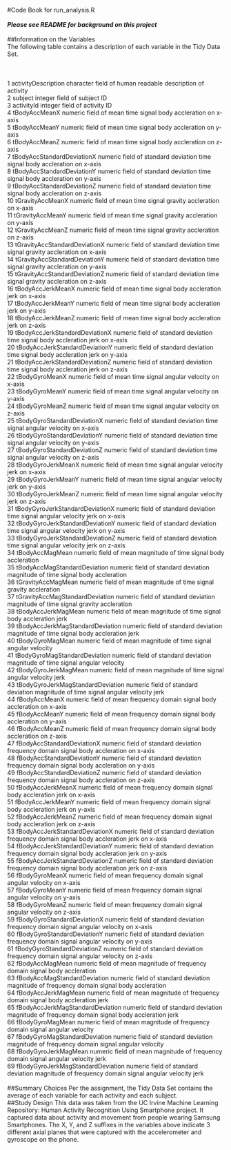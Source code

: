 #Code Book for run_analysis.R
<br/>
<br/>
<b><i>Please see README for background on this project</i></b>
<br/>
<br/>
##Information on the Variables
<br/>
The following table contains a description of each variable in the Tidy Data Set. 
<br/>
<br/>          
<br/>
 1  	 activityDescription               	 character field of human readable description of activity<br/>
 2  	 subject                           	 integer field of subject ID<br/>
 3  	 activityId                        	 integer field of activity ID<br/>
 4  	 tBodyAccMeanX                     		numeric field of mean time signal body accleration on x-axis<br/>
 5  	 tBodyAccMeanY                     	 numeric field of mean time signal body accleration on y-axis<br/>
 6  	 tBodyAccMeanZ                     	 numeric field of mean time signal body accleration on z-axis<br/>
 7  	 tBodyAccStandardDeviationX        	 numeric field of standard deviation time signal body accleration on x-axis<br/>
 8  	 tBodyAccStandardDeviationY        	 numeric field of standard deviation time signal body accleration on y-axis<br/>
 9  	 tBodyAccStandardDeviationZ        	 numeric field of standard deviation time signal body accleration on z-axis<br/>
 10 	 tGravityAccMeanX                  	 numeric field of  mean time signal gravity accleration on x-axis<br/>
 11 	 tGravityAccMeanY                  	 numeric field of  mean time signal gravity accleration on y-axis<br/>
 12 	 tGravityAccMeanZ                  	 numeric field of  mean time signal gravity accleration on z-axis<br/>
 13 	 tGravityAccStandardDeviationX     	 numeric field of standard deviation time signal gravity accleration on x-axis<br/>
 14 	 tGravityAccStandardDeviationY     	 numeric field of standard deviation time signal gravity accleration on y-axis<br/>
 15 	 tGravityAccStandardDeviationZ     	 numeric field of standard deviation time signal gravity accleration on z-axis<br/>
 16 	 tBodyAccJerkMeanX                 	 numeric field of mean time signal body accleration jerk on x-axis<br/>
 17 	 tBodyAccJerkMeanY                 	 numeric field of mean time signal body accleration jerk on y-axis<br/>
 18 	 tBodyAccJerkMeanZ                 	 numeric field of mean time signal body accleration jerk on z-axis<br/>
 19 	 tBodyAccJerkStandardDeviationX    	 numeric field of  standard deviation time signal body accleration jerk on x-axis<br/>
 20 	 tBodyAccJerkStandardDeviationY    	 numeric field of  standard deviation time signal body accleration jerk on y-axis<br/>
 21 	 tBodyAccJerkStandardDeviationZ    	 numeric field of  standard deviation time signal body accleration jerk on z-axis<br/>
 22 	 tBodyGyroMeanX                    	 numeric field of  mean time signal angular velocity on x-axis<br/>
 23 	 tBodyGyroMeanY                    	 numeric field of  mean time signal angular velocity on y-axis<br/>
 24 	 tBodyGyroMeanZ                    	 numeric field of  mean time signal angular velocity on z-axis<br/>
 25 	 tBodyGyroStandardDeviationX       	 numeric field of  standard deviation time signal angular velocity on x-axis<br/>
 26 	 tBodyGyroStandardDeviationY       	 numeric field of  standard deviation time signal angular velocity on y-axis<br/>
 27 	 tBodyGyroStandardDeviationZ       	 numeric field of  standard deviation time signal angular velocity on z-axis<br/>
 28 	 tBodyGyroJerkMeanX                	 numeric field of mean time signal angular velocity jerk on x-axis<br/>
 29 	 tBodyGyroJerkMeanY                	 numeric field of mean time signal angular velocity jerk on y-axis<br/>
 30 	 tBodyGyroJerkMeanZ                	 numeric field of mean time signal angular velocity jerk on z-axis<br/>
 31 	 tBodyGyroJerkStandardDeviationX   	 numeric field of standard deviation time signal angular velocity jerk on x-axis<br/>
 32 	 tBodyGyroJerkStandardDeviationY   	 numeric field of standard deviation time signal angular velocity jerk on y-axis<br/>
 33 	 tBodyGyroJerkStandardDeviationZ   	 numeric field of standard deviation time signal angular velocity jerk on z-axis<br/>
 34 	 tBodyAccMagMean                   	 numeric field of mean magnitude of time signal body accleration<br/>
 35 	 tBodyAccMagStandardDeviation      	 numeric field of standard deviation magnitude of time signal body accleration<br/>
 36 	 tGravityAccMagMean                	 numeric field of mean magnitude of time signal gravity accleration<br/>
 37 	 tGravityAccMagStandardDeviation   	 numeric field of standard deviation magnitude of time signal gravity accleration<br/>
 38 	 tBodyAccJerkMagMean               	 numeric field of mean magnitude of time signal body accleration jerk<br/>
 39 	 tBodyAccJerkMagStandardDeviation  	 numeric field of standard deviation magnitude of time signal body accleration jerk<br/>
 40 	 tBodyGyroMagMean                  	 numeric field of mean magnitude of time signal angular velocity<br/>
 41 	 tBodyGyroMagStandardDeviation     	 numeric field of standard deviation magnitude of time signal angular velocity<br/>
 42 	 tBodyGyroJerkMagMean              	 numeric field of mean magnitude of time signal angular velocity jerk<br/>
 43 	 tBodyGyroJerkMagStandardDeviation 	 numeric field of standard deviation magnitude of time signal angular velocity jerk<br/>
 44 	 fBodyAccMeanX                     	 numeric field of mean frequency domain signal body accleration on x-axis<br/>
 45 	 fBodyAccMeanY                     	 numeric field of mean frequency domain signal body accleration on y-axis<br/>
 46 	 fBodyAccMeanZ                     	 numeric field of mean frequency domain signal body accleration on z-axis<br/>
 47 	 fBodyAccStandardDeviationX        	 numeric field of standard deviation frequency domain signal body accleration on x-axis<br/>
 48 	 fBodyAccStandardDeviationY        	 numeric field of standard deviation frequency domain signal body accleration on y-axis<br/>
 49 	 fBodyAccStandardDeviationZ        	 numeric field of standard deviation frequency domain signal body accleration on z-axis<br/>
 50 	 fBodyAccJerkMeanX                 	 numeric field of mean frequency domain signal body accleration jerk on x-axis<br/>
 51 	 fBodyAccJerkMeanY                 	 numeric field of mean frequency domain signal body accleration jerk on y-axis<br/>
 52 	 fBodyAccJerkMeanZ                 	 numeric field of mean frequency domain signal body accleration jerk on z-axis<br/>
 53 	 fBodyAccJerkStandardDeviationX    	 numeric field of standard deviation frequency domain signal body accleration jerk on x-axis<br/>
 54 	 fBodyAccJerkStandardDeviationY    	 numeric field of standard deviation frequency domain signal body accleration jerk on y-axis<br/>
 55 	 fBodyAccJerkStandardDeviationZ    	 numeric field of standard deviation frequency domain signal body accleration jerk on z-axis<br/>
 56 	 fBodyGyroMeanX                    	 numeric field of mean frequency domain signal angular velocity on x-axis<br/>
 57 	 fBodyGyroMeanY                    	 numeric field of mean frequency domain signal angular velocity on y-axis<br/>
 58 	 fBodyGyroMeanZ                    	 numeric field of mean frequency domain signal angular velocity on z-axis<br/>
 59 	 fBodyGyroStandardDeviationX       	 numeric field of standard deviation frequency domain signal angular velocity on x-axis<br/>
 60 	 fBodyGyroStandardDeviationY       	 numeric field of standard deviation frequency domain signal angular velocity on y-axis<br/>
 61 	 fBodyGyroStandardDeviationZ       	 numeric field of standard deviation frequency domain signal angular velocity on z-axis<br/>
 62 	 fBodyAccMagMean                   	 numeric field of mean magnitude of frequency domain signal body accleration<br/>
 63 	 fBodyAccMagStandardDeviation      	 numeric field of standard deviation magnitude of frequency domain signal body accleration<br/>
 64 	 fBodyAccJerkMagMean               	 numeric field of mean magnitude of frequency domain signal body accleration jerk<br/>
 65 	 fBodyAccJerkMagStandardDeviation  	 numeric field of standard deviation magnitude of frequency domain signal body accleration jerk<br/>
 66 	 fBodyGyroMagMean                  	 numeric field of mean magnitude of frequency domain signal angular velocity<br/>
 67 	 fBodyGyroMagStandardDeviation     	 numeric field of standard deviation magnitude of frequency domain signal angular velocity<br/>
 68 	 fBodyGyroJerkMagMean              	 numeric field of mean magnitude of frequency domain signal angular velocity jerk<br/>
 69 	 fBodyGyroJerkMagStandardDeviation 	 numeric field of standard deviation magnitude of frequency domain signal angular velocity jerk<br/>
<br/>
##Summary Choices
Per the assignment, the Tidy Data Set contains the average of each variable for each activity and each subject.
<br/>
##Study Design
This data was taken from the UC Irvine Machine Learning Repository: Human Activity Recognition Using Smartphone project. It captured data about activity and movement from people wearing Samsung Smartphones. The X, Y, and Z suffixes in the variables above indicate 3 different axial planes that were captured with the accelerometer and gyroscope on the phone. 
